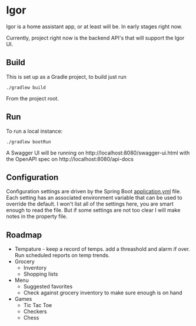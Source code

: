 # Igor

Igor is a home assistant app, or at least will be. In early stages right now.

Currently, project right now is the backend API's that will support the Igor UI.

## Build

This is set up as a Gradle project, to build just run

`./gradlew build`

From the project root.

## Run

To run a local instance:

`./gradlew bootRun`

A Swagger UI will be running on http://localhost:8080/swagger-ui.html with the OpenAPI spec
on http://localhost:8080/api-docs

## Configuration

Configuration settings are driven by the Spring Boot [application.yml](src/main/resources/application.yml)
file. Each setting has an associated environment variable that can be used to override the default. I won't list all of
the settings here, you are smart enough to read the file. But if some settings are not too clear I will make notes in
the property file.

## Roadmap

* Tempature - keep a record of temps. add a threashold and alarm if over. Run scheduled reports on temp trends.
* Grocery
    * Inventory
    * Shopping lists
* Menu
    * Suggested favorites
    * Check against grocery inventory to make sure enough is on hand
* Games
    * Tic Tac Toe
    * Checkers
    * Chess  




